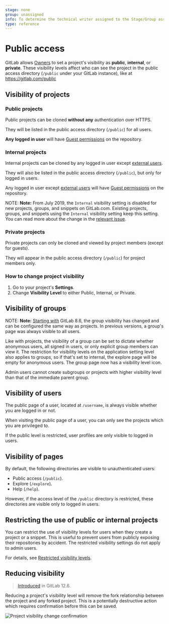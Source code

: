```yaml
---
stage: none
group: unassigned
info: To determine the technical writer assigned to the Stage/Group associated with this page, see https://about.gitlab.com/handbook/engineering/ux/technical-writing/#designated-technical-writers
type: reference
---
```


# Public access

GitLab allows [Owners](../user/permissions.md) to set a project's visibility as **public**, **internal**,
or **private**. These visibility levels affect who can see the project in the
public access directory (`/public` under your GitLab instance), like at <https://gitlab.com/public>

## Visibility of projects

### Public projects

Public projects can be cloned **without any** authentication over HTTPS.

They will be listed in the public access directory (`/public`) for all users.

**Any logged in user** will have [Guest permissions](../user/permissions.md)
on the repository.

### Internal projects

Internal projects can be cloned by any logged in user except [external users](../user/permissions.md#external-users).

They will also be listed in the public access directory (`/public`), but only for logged
in users.

Any logged in user except [external users](../user/permissions.md#external-users) will have [Guest permissions](../user/permissions.md)
on the repository.

NOTE: **Note:**
From July 2019, the `Internal` visibility setting is disabled for new projects, groups,
and snippets on GitLab.com. Existing projects, groups, and snippets using the `Internal`
visibility setting keep this setting. You can read more about the change in the
[relevant issue](https://gitlab.com/gitlab-org/gitlab/-/issues/12388).

### Private projects

Private projects can only be cloned and viewed by project members (except for guests).

They will appear in the public access directory (`/public`) for project members only.

### How to change project visibility

1. Go to your project's **Settings**.
1. Change **Visibility Level** to either Public, Internal, or Private.

## Visibility of groups

NOTE: **Note:**
[Starting with](https://gitlab.com/gitlab-org/gitlab-foss/-/merge_requests/3323) GitLab 8.6,
the group visibility has changed and can be configured the same way as projects.
In previous versions, a group's page was always visible to all users.

Like with projects, the visibility of a group can be set to dictate whether
anonymous users, all signed in users, or only explicit group members can view
it. The restriction for visibility levels on the application setting level also
applies to groups, so if that's set to internal, the explore page will be empty
for anonymous users. The group page now has a visibility level icon.

Admin users cannot create subgroups or projects with higher visibility level than that of the immediate parent group.

## Visibility of users

The public page of a user, located at `/username`, is always visible whether
you are logged in or not.

When visiting the public page of a user, you can only see the projects which
you are privileged to.

If the public level is restricted, user profiles are only visible to logged in users.

## Visibility of pages

By default, the following directories are visible to unauthenticated users:

- Public access (`/public`).
- Explore (`/explore`).
- Help (`/help`).

However, if the access level of the `/public` directory is restricted, these directories are visible only to logged in users.

## Restricting the use of public or internal projects

You can restrict the use of visibility levels for users when they create a project or a
snippet. This is useful to prevent users from publicly exposing their repositories
by accident. The restricted visibility settings do not apply to admin users.

For details, see [Restricted visibility levels](../user/admin_area/settings/visibility_and_access_controls.md#restricted-visibility-levels).

## Reducing visibility

> [Introduced](https://gitlab.com/gitlab-org/gitlab/-/issues/33358) in GitLab 12.6.

Reducing a project's visibility level will remove the fork relationship between the project and
any forked project. This is a potentially destructive action which requires confirmation before
this can be saved.

![Project visibility change confirmation](img/project_visibility_confirmation_v12_6.png)

<!-- ## Troubleshooting

Include any troubleshooting steps that you can foresee. If you know beforehand what issues
one might have when setting this up, or when something is changed, or on upgrading, it's
important to describe those, too. Think of things that may go wrong and include them here.
This is important to minimize requests for support, and to avoid doc comments with
questions that you know someone might ask.

Each scenario can be a third-level heading, e.g. `### Getting error message X`.
If you have none to add when creating a doc, leave this section in place
but commented out to help encourage others to add to it in the future. -->
